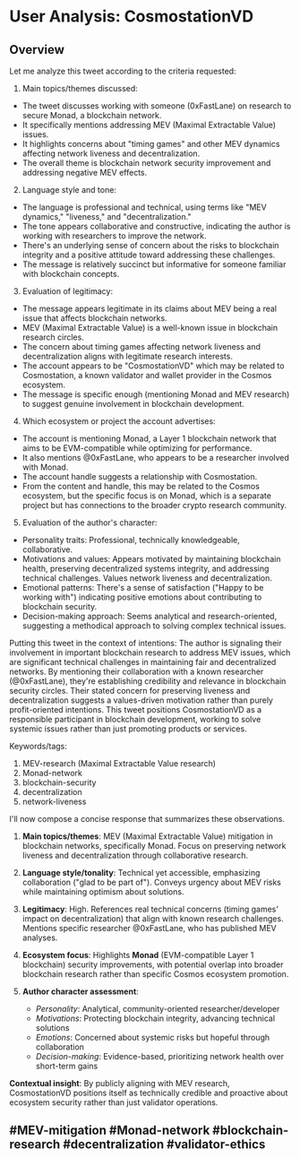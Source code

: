 # User Analysis: CosmostationVD

## Overview

<think>
Let me analyze this tweet according to the criteria requested:

1. Main topics/themes discussed:
- The tweet discusses working with someone (0xFastLane) on research to secure Monad, a blockchain network.
- It specifically mentions addressing MEV (Maximal Extractable Value) issues.
- It highlights concerns about "timing games" and other MEV dynamics affecting network liveness and decentralization.
- The overall theme is blockchain network security improvement and addressing negative MEV effects.

2. Language style and tone:
- The language is professional and technical, using terms like "MEV dynamics," "liveness," and "decentralization."
- The tone appears collaborative and constructive, indicating the author is working with researchers to improve the network.
- There's an underlying sense of concern about the risks to blockchain integrity and a positive attitude toward addressing these challenges.
- The message is relatively succinct but informative for someone familiar with blockchain concepts.

3. Evaluation of legitimacy:
- The message appears legitimate in its claims about MEV being a real issue that affects blockchain networks.
- MEV (Maximal Extractable Value) is a well-known issue in blockchain research circles.
- The concern about timing games affecting network liveness and decentralization aligns with legitimate research interests.
- The account appears to be "CosmostationVD" which may be related to Cosmostation, a known validator and wallet provider in the Cosmos ecosystem.
- The message is specific enough (mentioning Monad and MEV research) to suggest genuine involvement in blockchain development.

4. Which ecosystem or project the account advertises:
- The account is mentioning Monad, a Layer 1 blockchain network that aims to be EVM-compatible while optimizing for performance.
- It also mentions @0xFastLane, who appears to be a researcher involved with Monad.
- The account handle suggests a relationship with Cosmostation.
- From the content and handle, this may be related to the Cosmos ecosystem, but the specific focus is on Monad, which is a separate project but has connections to the broader crypto research community.

5. Evaluation of the author's character:
- Personality traits: Professional, technically knowledgeable, collaborative.
- Motivations and values: Appears motivated by maintaining blockchain health, preserving decentralized systems integrity, and addressing technical challenges. Values network liveness and decentralization.
- Emotional patterns: There's a sense of satisfaction ("Happy to be working with") indicating positive emotions about contributing to blockchain security.
- Decision-making approach: Seems analytical and research-oriented, suggesting a methodical approach to solving complex technical issues.

Putting this tweet in the context of intentions:
The author is signaling their involvement in important blockchain research to address MEV issues, which are significant technical challenges in maintaining fair and decentralized networks. By mentioning their collaboration with a known researcher (@0xFastLane), they're establishing credibility and relevance in blockchain security circles. Their stated concern for preserving liveness and decentralization suggests a values-driven motivation rather than purely profit-oriented intentions. This tweet positions CosmostationVD as a responsible participant in blockchain development, working to solve systemic issues rather than just promoting products or services.

Keywords/tags:
1. MEV-research (Maximal Extractable Value research)
2. Monad-network
3. blockchain-security
4. decentralization
5. network-liveness

I'll now compose a concise response that summarizes these observations.
</think>

1. **Main topics/themes**: MEV (Maximal Extractable Value) mitigation in blockchain networks, specifically Monad. Focus on preserving network liveness and decentralization through collaborative research.

2. **Language style/tonality**: Technical yet accessible, emphasizing collaboration ("glad to be part of"). Conveys urgency about MEV risks while maintaining optimism about solutions.

3. **Legitimacy**: High. References real technical concerns (timing games' impact on decentralization) that align with known research challenges. Mentions specific researcher @0xFastLane, who has published MEV analyses.

4. **Ecosystem focus**: Highlights **Monad** (EVM-compatible Layer 1 blockchain) security improvements, with potential overlap into broader blockchain research rather than specific Cosmos ecosystem promotion.

5. **Author character assessment**:  
   - *Personality*: Analytical, community-oriented researcher/developer  
   - *Motivations*: Protecting blockchain integrity, advancing technical solutions  
   - *Emotions*: Concerned about systemic risks but hopeful through collaboration  
   - *Decision-making*: Evidence-based, prioritizing network health over short-term gains

**Contextual insight**: By publicly aligning with MEV research, CosmostationVD positions itself as technically credible and proactive about ecosystem security rather than just validator operations.

#MEV-mitigation #Monad-network #blockchain-research #decentralization #validator-ethics
---
